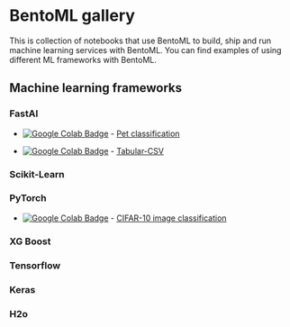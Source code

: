 # BentoML gallery

This is collection of notebooks that use BentoML to build, ship and run machine
learning services with BentoML. You can find examples of using different ML frameworks
with BentoML.


## Machine learning frameworks

### FastAI

* [![Google Colab Badge](https://colab.research.google.com/assets/colab-badge.svg)](https://colab.research.google.com/github/bentoml/gallery/blob/master/fast-ai/pet-classification/notebook.ipynb) - [Pet classification](https://github.com/bentoml/gallery/blob/master/fast-ai/pet-classification/notebook.ipynb)

* [![Google Colab Badge](https://colab.research.google.com/assets/colab-badge.svg)](https://colab.research.google.com/github/bentoml/gallery/blob/master/fast-ai/tabular-csv/notebook.ipynb]) - [Tabular-CSV](https://github.com/bentoml/gallery/blob/master/fast-ai/tabular-csv/notebook.ipynb)

### Scikit-Learn

### PyTorch

* [![Google Colab Badge](https://colab.research.google.com/assets/colab-badge.svg)](https://colab.research.google.com/github/bentoml/gallery/blob/master/pytorch/cifar10_image_classification/notebook.ipynb]) - [CIFAR-10 image classification](https://github.com/bentoml/gallery/blob/master/pytorch/cifar10_image_classification/notebook.ipynb)

### XG Boost

### Tensorflow

### Keras

### H2o
